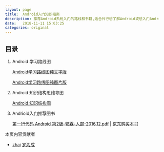 ```yaml
---
layout: page
title:  Android入门知识指南
description: 推荐Android系统入门的路线和书籍,适合外行想了解Android或想入门Android开发的同志
date:   2018-11-11 15:03:25
categories: original
---
```


## 目录


1.  Android 学习路线图

    [Android学习路线图纯文字版](./android-enter-md.html)
    
    [Android学习路线图纯图片版](assets/images/Android开发路线图.png)
    
1.  Android 知识结构思维导图
     
    <a href="https://www.processon.com/view/link/5bebf3a3e4b0ee74757e79a6" target="_blank">Android 知识结构图</a>
     
1. Andrioid入门推荐图书

     <a href="./assets/pdf/第一行代码%20Android%20第2版-郭霖-人邮-2016.12.pdf" target="_blank">第一行代码 Android 第2版-郭霖-人邮-2016.12.pdf</a> | [京东购买本书](https://item.jd.com/12012505.html)
     


     


本页内容贡献者

*   [zhai](https://github.com/zhai) [罗湘成](https://github.com/luoxiangcheng)  
